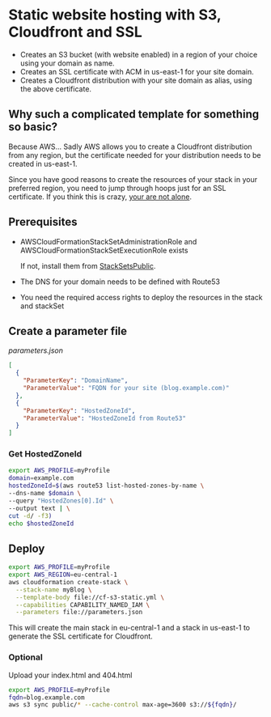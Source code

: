 # Static website hosting with S3, Cloudfront and SSL

* Creates an S3 bucket (with website enabled) in a region of your choice using your domain as name.
* Creates an SSL certificate with ACM in us-east-1 for your site domain.
* Creates a Cloudfront distribution with your site domain as alias, using the above certificate.

## Why such a complicated template for something so basic?
Because AWS... Sadly AWS allows you to create a Cloudfront distribution from any region, but the certificate needed for your distribution needs to be created in us-east-1.

Since you have good reasons to create the resources of your stack in your preferred region, you need to jump through hoops just for an SSL certificate. If you think this is crazy, [your are not alone](https://github.com/aws-cloudformation/cloudformation-coverage-roadmap/issues/523).

## Prerequisites
* AWSCloudFormationStackSetAdministrationRole and AWSCloudFormationStackSetExecutionRole exists

  If not, install them from [StackSetsPublic](StackSetsPublic).
* The DNS for your domain needs to be defined with Route53
* You need the required access rights to deploy the resources in the stack and stackSet

## Create a parameter file
_parameters.json_
```json
[
  {
    "ParameterKey": "DomainName",
    "ParameterValue": "FQDN for your site (blog.example.com)"
  },
  {
    "ParameterKey": "HostedZoneId",
    "ParameterValue": "HostedZoneId from Route53"
  }
]
```
### Get HostedZoneId
```bash
export AWS_PROFILE=myProfile
domain=example.com
hostedZoneId=$(aws route53 list-hosted-zones-by-name \
--dns-name $domain \
--query "HostedZones[0].Id" \
--output text | \
cut -d/ -f3)
echo $hostedZoneId
```
## Deploy
```bash
export AWS_PROFILE=myProfile
export AWS_REGION=eu-central-1
aws cloudformation create-stack \
  --stack-name myBlog \
  --template-body file://cf-s3-static.yml \
  --capabilities CAPABILITY_NAMED_IAM \
  --parameters file://parameters.json
```
This will create the main stack in eu-central-1 and a stack in us-east-1 to generate the SSL certificate for Cloudfront.

### Optional
Upload your index.html and 404.html
```bash
export AWS_PROFILE=myProfile
fqdn=blog.example.com
aws s3 sync public/* --cache-control max-age=3600 s3://${fqdn}/
```
